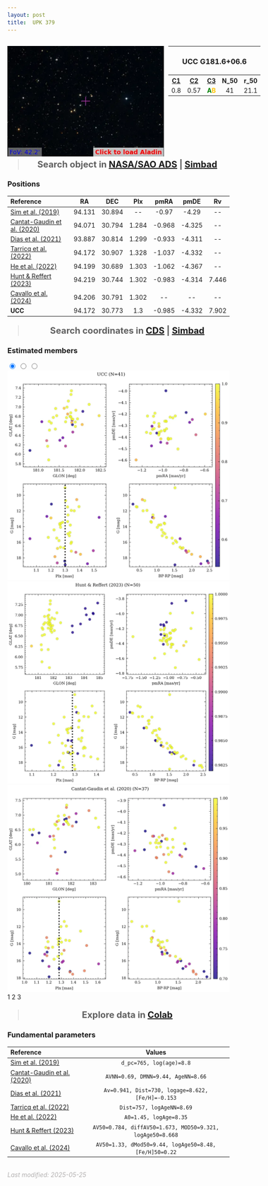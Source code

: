 ```yaml
---
layout: post
title:  UPK 379
---
```

<div style="display: flex; justify-content: space-between; width:720px;height:250px">
<div style="text-align: center;">

<!-- Static image + data attributes for FOV and target -->
<img id="aladin_img"
     data-umami-event="aladin_load"
     src="https://raw.githubusercontent.com/ucc23/Q3P/main/plots/upk379_aladin.webp"
     alt="Click to load Aladin Lite" 
     style="width:355px;height:250px; cursor: pointer;"
     data-fov="0.703" 
     data-target="94.172 30.773"/>
<!-- Div to contain Aladin Lite viewer -->
<div id="aladin-lite-div" style="width:355px;height:250px;display:none;"></div>
<!-- Aladin Lite script (will be loaded after the image is clicked) -->
<script src="{{ site.baseurl }}/scripts/aladin_load.js"></script>

</div>
<!-- Left block -->

<table style="text-align: center; width:355px;height:250px;">
  <!-- Row 1 (title) -->
  <tr>
    <td colspan="5"><h3>UCC G181.6+06.6</h3></td>
  </tr>
  <!-- Row 2 -->
  <tr>
    <th><a href="https://ucc.ar/faq#what-are-the-c1-c2-and-c3-parameters" title="Photometric class">C1</a></th>
    <th><a href="https://ucc.ar/faq#what-are-the-c1-c2-and-c3-parameters" title="Density class">C2</a></th>
    <th><a href="https://ucc.ar/faq#what-are-the-c1-c2-and-c3-parameters" title="Combined class">C3</a></th>
    <th><div title="Stars with membership probability >50%">N_50</div></th>
    <th><div title="Radius that contains half the members [arcmin]">r_50</div></th>
  </tr>
  <!-- Row 3 -->
  <tr>
    <td>0.8</td>
    <td>0.57</td>
    <td><span style="color: green; font-weight: bold;">A</span><span style="color: #FFC300; font-weight: bold;">B</span></td>
    <td>41</td>
    <td>21.1</td>
  </tr>
</table>
</div>

> <p style="text-align:center; font-weight: bold; font-size:20px">Search object in <a data-umami-event="nasa_search" href="https://ui.adsabs.harvard.edu/search/q=%20collection%3Aastronomy%20body%3A%22UPK%20379%22&sort=date%20desc%2C%20bibcode%20desc&p_=0" target="_blank">NASA/SAO ADS</a> | <a data-umami-event="simbad_search" href="https://simbad.cds.unistra.fr/simbad/sim-id-refs?Ident=upk379" target="_blank">Simbad</a></p>


### Positions

| Reference    | RA    | DEC   | Plx  | pmRA  | pmDE   |  Rv  |
| :---         | :---: | :---: | :---: | :---: | :---: | :---: |
|[Sim et al. (2019)](https://ui.adsabs.harvard.edu/abs/2019JKAS...52..145S) | 94.131 | 30.894 | -- | -0.97 | -4.29 | -- |
|[Cantat-Gaudin et al. (2020)](https://ui.adsabs.harvard.edu/abs/2020A%26A...640A...1C) | 94.071 | 30.794 | 1.284 | -0.968 | -4.325 | -- |
|[Dias et al. (2021)](https://ui.adsabs.harvard.edu/abs/2021MNRAS.504..356D) | 93.887 | 30.814 | 1.299 | -0.933 | -4.311 | -- |
|[Tarricq et al. (2022)](https://ui.adsabs.harvard.edu/abs/2022A%26A...659A..59T) | 94.172 | 30.907 | 1.328 | -1.037 | -4.332 | -- |
|[He et al. (2022)](https://ui.adsabs.harvard.edu/abs/2022ApJS..262....7H) | 94.199 | 30.689 | 1.303 | -1.062 | -4.367 | -- |
|[Hunt & Reffert (2023)](https://ui.adsabs.harvard.edu/abs/2023A%26A...673A.114H) | 94.219 | 30.744 | 1.302 | -0.983 | -4.314 | 7.446 |
|[Cavallo et al. (2024)](https://ui.adsabs.harvard.edu/abs/2024AJ....167...12C) | 94.206 | 30.791 | 1.302 | -- | -- | -- |
| **UCC** |94.172 | 30.773 | 1.3 | -0.985 | -4.332 | 7.902 |

> <p style="text-align:center; font-weight: bold; font-size:20px">Search coordinates in <a data-umami-event="cds_coord_search" href="https://cdsportal.u-strasbg.fr/?target=94.172,+30.773" target="_blank">CDS</a> | <a data-umami-event="simbad_coord_search" href="https://simbad.cds.unistra.fr/mobile/object_list.html?coord=94.172%2030.773&output=json&radius=5&userEntry=upk379" target="_blank">Simbad</a></p>

### Estimated members

<div class="carousel">
<input type="radio" name="radio-btn" id="slide1" checked>
<input type="radio" name="radio-btn" id="slide2">
<input type="radio" name="radio-btn" id="slide3">
<div class="slides">
<div class="slide">
<a href="https://raw.githubusercontent.com/ucc23/Q3P/main/plots/upk379.webp" target="_blank">
<img src="https://raw.githubusercontent.com/ucc23/Q3P/main/plots/upk379.webp" alt="UPK 379 UCC">
</a>
</div>
<div class="slide">
<a href="https://raw.githubusercontent.com/ucc23/Q3P/main/plots/upk379_HUNT23.webp" target="_blank">
<img src="https://raw.githubusercontent.com/ucc23/Q3P/main/plots/upk379_HUNT23.webp" alt="UPK 379 HUNT23">
</a>
</div>
<div class="slide">
<a href="https://raw.githubusercontent.com/ucc23/Q3P/main/plots/upk379_CANTAT20.webp" target="_blank">
<img src="https://raw.githubusercontent.com/ucc23/Q3P/main/plots/upk379_CANTAT20.webp" alt="UPK 379 CANTAT20">
</a>
</div>
</div>
<div class="indicators">
<label for="slide1">1</label>
<label for="slide2">2</label>
<label for="slide3">3</label>
</div>
</div>


> <p style="text-align:center; font-weight: bold; font-size:20px">Explore data in <a data-umami-event="colab" href="https://colab.research.google.com/github/ucc23/ucc/blob/main/assets/notebook.ipynb" target="_blank">Colab</a></p>


### Fundamental parameters

| Reference |  Values |
| :---         |     :---:      |
| [Sim et al. (2019)](https://ui.adsabs.harvard.edu/abs/2019JKAS...52..145S) | `d_pc=765, log(age)=8.8` |
| [Cantat-Gaudin et al. (2020)](https://ui.adsabs.harvard.edu/abs/2020A%26A...640A...1C) | `AVNN=0.69, DMNN=9.44, AgeNN=8.66` |
| [Dias et al. (2021)](https://ui.adsabs.harvard.edu/abs/2021MNRAS.504..356D) | `Av=0.941, Dist=730, logage=8.622, [Fe/H]=-0.153` |
| [Tarricq et al. (2022)](https://ui.adsabs.harvard.edu/abs/2022A%26A...659A..59T) | `Dist=757, logAgeNN=8.69` |
| [He et al. (2022)](https://ui.adsabs.harvard.edu/abs/2022ApJS..262....7H) | `A0=1.45, logAge=8.35` |
| [Hunt & Reffert (2023)](https://ui.adsabs.harvard.edu/abs/2023A%26A...673A.114H) | `AV50=0.784, diffAV50=1.673, MOD50=9.321, logAge50=8.668` |
| [Cavallo et al. (2024)](https://ui.adsabs.harvard.edu/abs/2024AJ....167...12C) | `AV50=1.33, dMod50=9.44, logAge50=8.48, [Fe/H]50=0.22` |

<br>
<font color="b3b1b1"><i>Last modified: 2025-05-25</i></font>
